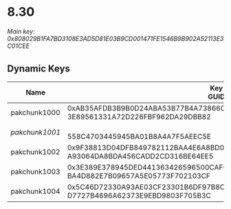 # 8.30

###### *Main key: 0x808029B1FA7BD3108E3AD5D81E03B9CD001471FE1546B9B902A52113E3C01CEE*

## Dynamic Keys

| Name           | Key<br/>GUID                                                                                            |
|----------------|---------------------------------------------------------------------------------------------------------|
| pakchunk1000   | 0xAB35AFDB3B9B0D24ABA53B77B4A73866C45EA91DD004A8E1535706CD57BB287E<br/>3E89561331A72D226FBF962DA29DBB82 |
| *pakchunk1001* | <br/>558C4703445945BA01B8A4A7F5AEEC5E                                                                   |
| pakchunk1002   | 0x9F38813D04DFB849782112BAA4E6A8BD0A6A402EA7B0C419153C7E0C483ADAAE<br/>A93064DA8BDA456CADD2CD316BE64EE5 |
| pakchunk1003   | 0x3E389E378945DED441363426596500CAF654695D0EACF18F630AEA353F194AEB<br/>BA4D882E7B09657A5E05773F702103CF |
| pakchunk1004   | 0x5C46D72330A93AE03CF23301B6DF97B8CB7E35A3885A5BDFA56F61EE2FDD1653<br/>D7727B4696A62373E9EBD9803F705B3C |
